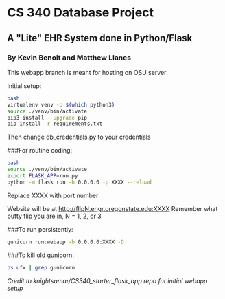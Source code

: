 # CS 340 Database Project
## A "Lite" EHR System done in Python/Flask
### By Kevin Benoit and Matthew Llanes

This webapp branch is meant for hosting on OSU server

Initial setup:
```bash
bash
virtualenv venv -p $(which python3)
source ./venv/bin/activate
pip3 install --upgrade pip
pip install -r requirements.txt
```
Then change db_credentials.py to your credentials

###For routine coding:
```bash
bash
source ./venv/bin/activate
export FLASK_APP=run.py
python -m flask run -h 0.0.0.0 -p XXXX --reload
```
Replace XXXX with port number

Website will be at http://flipN.engr.oregonstate.edu:XXXX
Remember what putty flip you are in, N = 1, 2, or 3


###To run persistently:
```bash
gunicorn run:webapp -b 0.0.0.0:XXXX -D
```


###To kill old gunicorn:
```bash
ps ufx | grep gunicorn
```

*Credit to knightsamar/CS340_starter_flask_app repo for initial webapp setup*